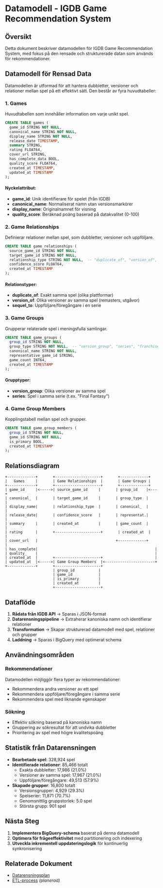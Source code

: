 # Datamodell - IGDB Game Recommendation System

## Översikt

Detta dokument beskriver datamodellen för IGDB Game Recommendation System, med fokus på den rensade och strukturerade datan som används för rekommendationer.

## Datamodell för Rensad Data

Datamodellen är utformad för att hantera dubbletter, versioner och relationer mellan spel på ett effektivt sätt. Den består av fyra huvudtabeller:

### 1. Games

Huvudtabellen som innehåller information om varje unikt spel.

```sql
CREATE TABLE games (
  game_id STRING NOT NULL,
  canonical_name STRING NOT NULL,
  display_name STRING NOT NULL,
  release_date TIMESTAMP,
  summary STRING,
  rating FLOAT64,
  cover_url STRING,
  has_complete_data BOOL,
  quality_score FLOAT64,
  created_at TIMESTAMP,
  updated_at TIMESTAMP
);
```

#### Nyckelattribut:
- **game_id**: Unik identifierare för spelet (från IGDB)
- **canonical_name**: Normaliserat namn utan versionsmarkörer
- **display_name**: Originalnamnet för visning
- **quality_score**: Beräknad poäng baserad på datakvalitet (0-100)

### 2. Game Relationships

Definierar relationer mellan spel, som dubbletter, versioner och uppföljare.

```sql
CREATE TABLE game_relationships (
  source_game_id STRING NOT NULL,
  target_game_id STRING NOT NULL,
  relationship_type STRING NOT NULL,  -- "duplicate_of", "version_of", "sequel_to", etc.
  confidence_score FLOAT64,
  created_at TIMESTAMP
);
```

#### Relationstyper:
- **duplicate_of**: Exakt samma spel (olika plattformar)
- **version_of**: Olika versioner av samma spel (remasters, utgåvor)
- **sequel_to**: Uppföljare/föregångare i en serie

### 3. Game Groups

Grupperar relaterade spel i meningsfulla samlingar.

```sql
CREATE TABLE game_groups (
  group_id STRING NOT NULL,
  group_type STRING NOT NULL,  -- "version_group", "series", "franchise"
  canonical_name STRING NOT NULL,
  representative_game_id STRING,
  game_count INT64,
  created_at TIMESTAMP
);
```

#### Grupptyper:
- **version_group**: Olika versioner av samma spel
- **series**: Spel i samma serie (t.ex. "Final Fantasy")

### 4. Game Group Members

Kopplingstabell mellan spel och grupper.

```sql
CREATE TABLE game_group_members (
  group_id STRING NOT NULL,
  game_id STRING NOT NULL,
  is_primary BOOL,
  created_at TIMESTAMP
);
```

## Relationsdiagram

```
+-------------+       +---------------------+       +-------------+
|   Games     |       | Game Relationships  |       | Game Groups |
+-------------+       +---------------------+       +-------------+
| game_id     |<----->| source_game_id     |       | group_id    |<---+
| canonical_  |       | target_game_id     |       | group_type  |    |
| display_name|       | relationship_type  |       | canonical_  |    |
| release_date|       | confidence_score   |       | representat.|    |
| summary     |       | created_at         |       | game_count  |    |
| rating      |       +---------------------+       | created_at  |    |
| cover_url   |                                    +-------------+    |
| has_complete|                                                      |
| quality_    |                                                      |
| created_at  |       +---------------------+                        |
| updated_at  |<----->| Game Group Members  |<-----------------------+
+-------------+       +---------------------+
                      | group_id           |
                      | game_id            |
                      | is_primary         |
                      | created_at         |
                      +---------------------+
```

## Dataflöde

1. **Rådata från IGDB API** → Sparas i JSON-format
2. **Datarensningspipeline** → Extraherar kanoniska namn och identifierar relationer
3. **Transformation** → Skapar strukturerad datamodell med spel, relationer och grupper
4. **Laddning** → Sparas i BigQuery med optimerat schema

## Användningsområden

### Rekommendationer

Datamodellen möjliggör flera typer av rekommendationer:
- Rekommendera andra versioner av ett spel
- Rekommendera uppföljare/föregångare i samma serie
- Rekommendera spel med liknande egenskaper

### Sökning

- Effektiv sökning baserad på kanoniska namn
- Gruppering av sökresultat för att undvika dubbletter
- Prioritering av spel med högre kvalitetspoäng

## Statistik från Datarensningen

- **Bearbetade spel**: 328,924 spel
- **Identifierade relationer**: 85,466 totalt
  - Exakta dubbletter: 17,986 (21.0%)
  - Versioner av samma spel: 17,967 (21.0%)
  - Uppföljare/föregångare: 49,513 (57.9%)
- **Skapade grupper**: 16,800 totalt
  - Versionsgrupper: 4,929 (29.3%)
  - Spelserier: 11,871 (70.7%)
  - Genomsnittlig gruppstorlek: 5.0 spel
  - Största grupp: 901 spel

## Nästa Steg

1. **Implementera BigQuery-schema** baserat på denna datamodell
2. **Optimera för frågeeffektivitet** med partitionering och indexering
3. **Utveckla inkrementell uppdateringslogik** för kontinuerlig synkronisering

## Relaterade Dokument

- [Datarensningsplan](../data-cleaning-plan.md)
- [ETL-process](./etl-process.md) *(planerad)*
